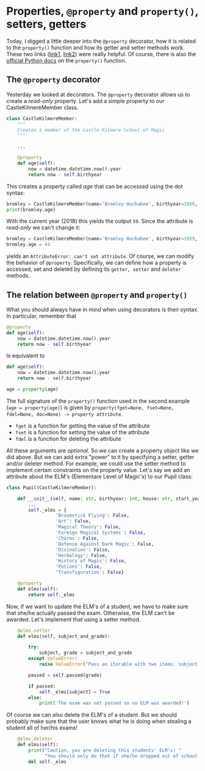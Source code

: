# Properties, ```@property``` and ```property()```, setters, getters

Today, I digged a little deeper into the ```@property``` decorator, how it is related to the ```property()``` function and how its getter and setter methods work. These two links ([link1](https://www.programiz.com/python-programming/property), [link2](https://stackoverflow.com/questions/17330160/how-does-the-property-decorator-work)) were really helpful. Of course, there is also the [official Python docs](https://docs.python.org/3.7/howto/descriptor.html) on the ```property()``` function.

## The ```@property``` decorator

Yesterday we looked at decorators. The ```@property``` decorator allows us to create a *read-only* property. Let's add a simple property to our CastleKilmereMember class.

```python
class CastleKilmereMember:
    """
    Creates a member of the Castle Kilmere School of Magic
    """

    ...

    @property
    def age(self):
        now = datetime.datetime.now().year
        return now - self.birthyear
```

This creates a property called *age* that can be accessed using the dot syntax:   

```python
bromley = CastleKilmereMember(name='Bromley Huckabee', birthyear=1959, sex='male')
print(bromley.age)
```

With the current year (2018) this yields the output ```59```. Since the attribute is *read-only* we can't change it:

```python
bromley = CastleKilmereMember(name='Bromley Huckabee', birthyear=1959, sex='male')
bromley.age = 44
```

yields an ```AttributeError: can't set attribute```. Of course, we can modify the behavior of ```@property```. Specifically, we can define how a property is accessed, set and deleted by defining its ```getter, setter``` and ```deleter``` methods.


## The relation between ```@property``` and ```property()```

What you should always have in mind when using decorators is their syntax. In particular, remember that

```python
@property
def age(self):
    now = datetime.datetime.now().year
    return now - self.birthyear
```

Is equivalent to
```python
def age(self):
    now = datetime.datetime.now().year
    return now - self.birthyear

age = property(age)
```

The full signature of the ```property()``` function used in the second example (```age = property(age)```) is given by ```property(fget=None, fset=None, fdel=None, doc=None) -> property attribute```.   
- ```fget``` is a function for getting the value of the attribute   
- ```fset``` is a function for setting the value of the attribute   
- ```fdel``` is a function for deleting the attribute   
   
All these arguments are *optional*. So we can create a property object like we did above. But we can add extra "power" to it by specifying a setter, getter and/or deleter
method. For example, we could use the setter method to implement certain constraints on the property value. Let's say we add an attribute about the ELM's (Elementare Level of Magic's) to our Pupil class:

```python
class Pupil(CastleKilmereMember):

    def __init__(self, name: str, birthyear: int, house: str, start_year: int):
        ...
        self._elms = {
                  'Broomstick Flying': False,
                  'Art': False,
                  'Magical Theory': False,
                  'Foreign Magical Systems': False,
                  'Charms': False,
                  'Defence Against Dark Magic': False,
                  'Divination': False,
                  'Herbology': False,
                  'History of Magic': False,
                  'Potions': False,
                  'Transfiguration': False}

    @property
    def elms(self):
        return self._elms
```

Now, if we want to update the ELM's of a student, we have to make sure that she/he actually passed the exam. Otherwise, the ELM can't be awarded. Let's implement that using a setter method.

```python
    @elms.setter
    def elms(self, subject_and_grade):

        try:
            subject, grade = subject_and_grade
        except ValueError:
            raise ValueError("Pass an iterable with two items: subject and grade")

        passed = self.passed(grade)

        if passed:
            self._elms[subject] = True
        else:
            print('The exam was not passed so no ELM was awarded!')
```

Of course we can also delete the ELM's of a student. But we should probably make sure that the user knows what he is doing when stealing a student all of her/his exams!

```python
    @elms.deleter
    def elms(self):
        print("Caution, you are deleting this students' ELM's! "
              "You should only do that if she/he dropped out of school without passing any exam!")
        del self._elms
```
